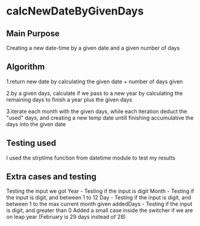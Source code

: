 # calcNewDateByGivenDays

## Main Purpose
Creating a new date-time by a given date and a given number of days

## Algorithm
1.return new date by calculating the given date + number of days given

2.by a given days, calculate if we pass to a new year by calculating the remaining days to finish a year plus the given days

3.iterate each month with the given days, while each iteration deduct the "used" days, and creating a new temp date untill finishing accumulative the days into the given date

## Testing used
I used the strptime function from datetime module to test my results

## Extra cases and testing
Testing the input we got
Year - Testing if the input is digit
Month - Testing if the input is digit, and between 1 to 12
Day - Testing if the input is digit, and between 1 to the max current month given
addedDays - Testing if the input is digit, and greater than 0
Added a small case inside the switcher if we are on leap year (February is 29 days instead of 28)
